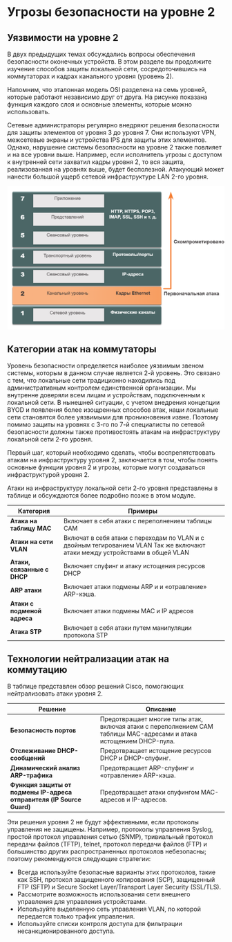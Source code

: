 # Угрозы безопасности на уровне 2

<!-- 10.3.1-->
## Уязвимости на уровне 2

В двух предыдущих темах обсуждались вопросы обеспечения безопасности оконечных устройств. В этом разделе вы продолжите изучение способов защиты локальной сети, сосредоточившись на коммутаторах и кадрах канального уровня (уровень 2).

Напомним, что эталонная модель OSI разделена на семь уровней, которые работают независимо друг от друга. На рисунке показана функция каждого слоя и основные элементы, которые можно использовать.

Сетевые администраторы регулярно внедряют решения безопасности для защиты элементов от уровня 3 до уровня 7. Они используют VPN, межсетевые экраны и устройства IPS для защиты этих элементов. Однако, нарушение системы безопасности на уровне 2 также повлияет и на все уровни выше. Например, если исполнитель угрозы с доступом к внутренней сети захватил кадры уровня 2, то вся защита, реализованная на уровнях выше, будет бесполезной. Атакующий может нанести большой ущерб сетевой инфраструктуре LAN 2-го уровня.

![](./assets/10.3.1.png)

<!-- 10.3.2-->
## Категории атак на коммутаторы

Уровень безопасности определяется наиболее уязвимым звеном системы, которым в данном случае является 2-й уровень. Это связано с тем, что локальные сети традиционно находились под административным контролем единственной организации. Мы внутренне доверяли всем лицам и устройствам, подключенным к локальной сети. В нынешней ситуации, с учетом внедрения концепции BYOD и появления более изощренных способов атак, наши локальные сети становятся более уязвимыми для проникновения извне. Поэтому помимо защиты на уровнях с 3-го по 7-й специалисты по сетевой безопасности должны также противостоять атакам на инфраструктуру локальной сети 2-го уровня.

Первый шаг, который необходимо сделать, чтобы воспрепятствовать атакам на инфраструктуру уровня 2, заключается в том, чтобы понять основные функции уровня 2 и угрозы, которые могут создаваться инфраструктурой уровня 2.

Атаки на инфраструктуру локальной сети 2-го уровня представлены в таблице и обсуждаются более подробно позже в этом модуле.

| **Категория** | **Примеры** |
| --- | --- |
| **Атака на таблицу МАС** | Включает в себя атаки с переполнением таблицы CAM |
| **Атаки на сети VLAN** | Включат в себя атаки с переходам по VLAN и с двойным тегированием VLAN Так же включают атаки между устройствами в общей VLAN |
| **Атаки, связанные с DHCP** | Включает спуфинг и атаку истощения ресурсов DHCP |
| **ARP атаки** | Включает атаки подмены ARP и и «отравление» ARP-кэша. |
| **Атаки с подменой адреса** | Включает атаки подмены МАС и IP адресов |
| **Атака STP** | Включает в себя атаки путем манипуляции протокола STP |

<!-- 10.3.3-->
## Технологии нейтрализации атак на коммутацию

В таблице представлен обзор решений Cisco, помогающих нейтрализовать атаки уровня 2.

| **Решение** | **Описание** |
| --- | --- |
| **Безопасность портов** | Предотвращает многие типы атак, включая атаки с переполнением САМ таблицы MAC-адресами и атака истощением DHCP-пула. |
| **Отслеживание DHCP-сообщений** | Предотвращает истощение ресурсов DHCP и DHCP-спуфинг. |
| **⁪Динамический анализ ARP-трафика** | Предотвращает ARP-спуфинг и «отравление» ARP-кэша. |
| **Функция защиты от подмены IP-адреса отправителя (IP Source Guard)** | Предотвращает атаки спуфингом MAC-адресов и IP-адресов. |

Эти решения уровня 2 не будут эффективными, если протоколы управления не защищены. Например, протоколы управления Syslog, простой протокол управления сетью (SNMP), тривиальный протокол передачи файлов (TFTP), telnet, протокол передачи файлов (FTP) и большинство других распространенных протоколов небезопасны; поэтому рекомендуются следующие стратегии:

- Всегда используйте безопасные варианты этих протоколов, такие как SSH, протокол защищенного копирования (SCP), защищенный FTP (SFTP) и Secure Socket Layer/Transport Layer Security (SSL/TLS).
- Рассмотрите возможность использования сети внешнего управления для управления устройствами.
- Используйте выделенную сеть управления VLAN, по которой передается только трафик управления.
- Используйте списки контроля доступа для фильтрации несанкционированного доступа.
